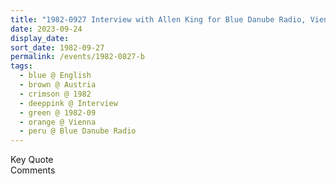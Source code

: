 ```yaml
---
title: "1982-0927 Interview with Allen King for Blue Danube Radio, Vienna, Austria"
date: 2023-09-24
display_date: 
sort_date: 1982-09-27
permalink: /events/1982-0827-b
tags:
  - blue @ English
  - brown @ Austria
  - crimson @ 1982
  - deeppink @ Interview
  - green @ 1982-09 
  - orange @ Vienna
  - peru @ Blue Danube Radio
---
```


<wave-list>
  <list-title color="green" width="75">Key Quote</list-title>
  <list-item color="BlanchedAlmond"  width="200"></list-item>
  <list-item color="Lavender"></list-item>
  <list-item color="BlanchedAlmond"></list-item>
</wave-list>

<br>

<wave-list>
  <list-title color="green" width="75">Comments</list-title>
  <list-item color="BlanchedAlmond"  width="200"></list-item>
  <list-item color="Lavender"></list-item>
  <list-item color="BlanchedAlmond"></list-item>
</wave-list>